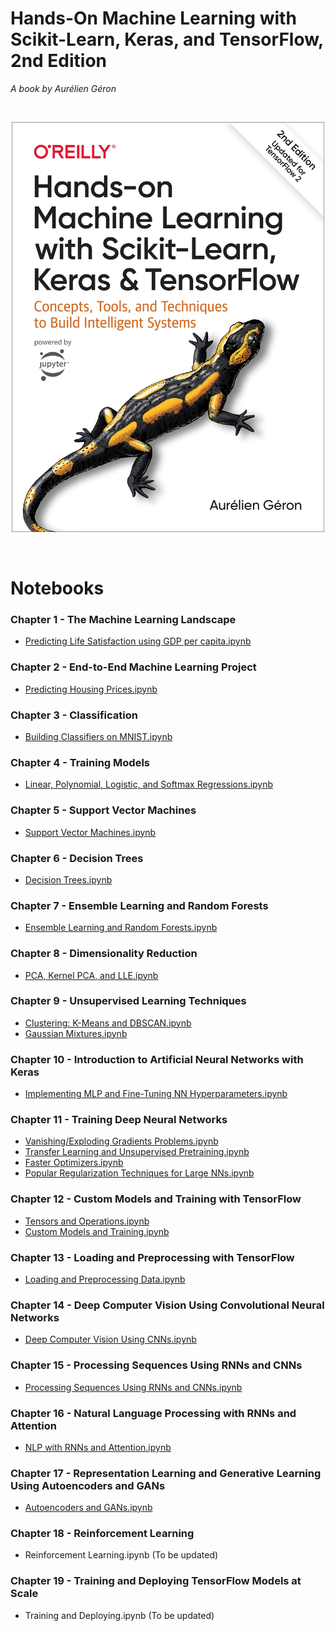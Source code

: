 # Hands-On Machine Learning with Scikit-Learn, Keras, and TensorFlow, 2nd Edition
<i> A book by Aurélien Géron</i>

<br>
<p align="center">
  <img src="https://github.com/Andrew-Ng-s-number-one-fan/Hands-on-Machine-Learning-with-Scikit-Learn-Keras-and-TensorFlow/blob/master/Notebooks/hands-on-ml.jpg" height="656px" width="500px">  
</p>
<br>

# Notebooks
### Chapter 1 - The Machine Learning Landscape

- [Predicting Life Satisfaction using GDP per capita.ipynb](https://github.com/Andrew-Ng-s-number-one-fan/Hands-on-Machine-Learning-with-Scikit-Learn-Keras-and-TensorFlow/blob/master/Notebooks/C1_N1_Predicting%20Life%20Satisfaction%20using%20GDP%20per%20capita.ipynb)

### Chapter 2 - End-to-End Machine Learning Project

- [Predicting Housing Prices.ipynb](https://github.com/Andrew-Ng-s-number-one-fan/Hands-on-Machine-Learning-with-Scikit-Learn-Keras-and-TensorFlow/blob/master/Notebooks/C2_N1_Predicting%20Housing%20Price.ipynb)

### Chapter 3 - Classification

- [Building Classifiers on MNIST.ipynb](https://github.com/Andrew-Ng-s-number-one-fan/Hands-on-Machine-Learning-with-Scikit-Learn-Keras-and-TensorFlow/blob/master/Notebooks/C3_N1_Classification%20on%20MNIST.ipynb)

### Chapter 4 - Training Models

- [Linear, Polynomial, Logistic, and Softmax Regressions.ipynb](https://github.com/Andrew-Ng-s-number-one-fan/Hands-on-Machine-Learning-with-Scikit-Learn-Keras-and-TensorFlow/blob/master/Notebooks/C4_N1_Linear%2C%20Polynomial%2C%20Logistic%2C%20and%20Softmax%20Regressions.ipynb)

### Chapter 5 - Support Vector Machines

- [Support Vector Machines.ipynb](https://github.com/Andrew-Ng-s-number-one-fan/Hands-on-Machine-Learning-with-Scikit-Learn-Keras-and-TensorFlow/blob/master/Notebooks/C5_N1_Support%20Vector%20Machines.ipynb)

### Chapter 6 - Decision Trees

- [Decision Trees.ipynb](https://github.com/Andrew-Ng-s-number-one-fan/Hands-on-Machine-Learning-with-Scikit-Learn-Keras-and-TensorFlow/blob/master/Notebooks/C6_N1_Decision%20Trees.ipynb)

### Chapter 7 - Ensemble Learning and Random Forests

- [Ensemble Learning and Random Forests.ipynb](https://github.com/Andrew-Ng-s-number-one-fan/Hands-on-Machine-Learning-with-Scikit-Learn-Keras-and-TensorFlow/blob/master/Notebooks/C7_N1_Ensemble%20Learning%20and%20Random%20Forests.ipynb)

### Chapter 8 - Dimensionality Reduction

- [PCA, Kernel PCA, and LLE.ipynb](https://github.com/Andrew-Ng-s-number-one-fan/Hands-on-Machine-Learning-with-Scikit-Learn-Keras-and-TensorFlow/blob/master/Notebooks/C8_N1_PCA%2C%20Kernel%20PCA%2C%20and%20LLE.ipynb)

### Chapter 9 - Unsupervised Learning Techniques

- [Clustering: K-Means and DBSCAN.ipynb]()
- [Gaussian Mixtures.ipynb]()

### Chapter 10 - Introduction to Artificial Neural Networks with Keras

- [Implementing MLP and Fine-Tuning NN Hyperparameters.ipynb](https://github.com/Andrew-Ng-s-number-one-fan/Hands-on-Machine-Learning-with-Scikit-Learn-Keras-and-TensorFlow/blob/master/Notebooks/C10_N1_Implementing%20MLP%20and%20Fine-Tuning%20NN%20Hyperparameters.ipynb)

### Chapter 11 - Training Deep Neural Networks

- [Vanishing/Exploding Gradients Problems.ipynb](https://github.com/Andrew-Ng-s-number-one-fan/Hands-on-Machine-Learning-with-Scikit-Learn-Keras-and-TensorFlow/blob/master/Notebooks/C11_N1_The%20Vanishing%20Exploding%20Gradients%20Problems.ipynb)
- [Transfer Learning and Unsupervised Pretraining.ipynb](https://github.com/Andrew-Ng-s-number-one-fan/Hands-on-Machine-Learning-with-Scikit-Learn-Keras-and-TensorFlow/blob/master/Notebooks/C11_N2_Transfer%20Learning%20and%20Unsupervised%20Pretraining.ipynb)
- [Faster Optimizers.ipynb](https://github.com/Andrew-Ng-s-number-one-fan/Hands-on-Machine-Learning-with-Scikit-Learn-Keras-and-TensorFlow/blob/master/Notebooks/C11_N3_Faster%20Optimizers.ipynb)
- [Popular Regularization Techniques for Large NNs.ipynb](https://github.com/Andrew-Ng-s-number-one-fan/Hands-on-Machine-Learning-with-Scikit-Learn-Keras-and-TensorFlow/blob/master/Notebooks/C11_N4_Popular%20Regularization%20Techniques%20for%20Large%20NNs.ipynb)

### Chapter 12 - Custom Models and Training with TensorFlow

- [Tensors and Operations.ipynb](https://github.com/Andrew-Ng-s-number-one-fan/Hands-on-Machine-Learning-with-Scikit-Learn-Keras-and-TensorFlow/blob/master/Notebooks/C12_N1_Tensors%20and%20Operations.ipynb)
- [Custom Models and Training.ipynb](https://github.com/Andrew-Ng-s-number-one-fan/Hands-on-Machine-Learning-with-Scikit-Learn-Keras-and-TensorFlow/blob/master/Notebooks/C12_N2_Custom%20Models%20and%20Training.ipynb)

### Chapter 13 - Loading and Preprocessing with TensorFlow

- [Loading and Preprocessing Data.ipynb](https://github.com/Andrew-Ng-s-number-one-fan/Hands-on-Machine-Learning-with-Scikit-Learn-Keras-and-TensorFlow/blob/master/Notebooks/C13_N1_Loading%20and%20Preprocessing%20Data.ipynb)

### Chapter 14 - Deep Computer Vision Using Convolutional Neural Networks

- [Deep Computer Vision Using CNNs.ipynb](https://github.com/Andrew-Ng-s-number-one-fan/Hands-on-Machine-Learning-with-Scikit-Learn-Keras-and-TensorFlow/blob/master/Notebooks/C14_N1_Deep%20Computer%20Vision%20Using%20CNNs.ipynb)

### Chapter 15 - Processing Sequences Using RNNs and CNNs

- [Processing Sequences Using RNNs and CNNs.ipynb](https://github.com/Andrew-Ng-s-number-one-fan/Hands-on-Machine-Learning-with-Scikit-Learn-Keras-and-TensorFlow/blob/master/Notebooks/C15_N1_Processing%20Sequences%20using%20RNNs%20and%20CNNs.ipynb)

### Chapter 16 - Natural Language Processing with RNNs and Attention

- [NLP with RNNs and Attention.ipynb](https://github.com/Andrew-Ng-s-number-one-fan/Hands-on-Machine-Learning-with-Scikit-Learn-Keras-and-TensorFlow/blob/master/Notebooks/C16_N1_NLP%20with%20RNNs%20and%20Attention.ipynb)

### Chapter 17 - Representation Learning and Generative Learning Using Autoencoders and GANs

- [Autoencoders and GANs.ipynb](https://github.com/Andrew-Ng-s-number-one-fan/Hands-on-Machine-Learning-with-Scikit-Learn-Keras-and-TensorFlow/blob/master/Notebooks/C17_N1_Autoencoders%20and%20GANs.ipynb)

### Chapter 18 - Reinforcement Learning

- Reinforcement Learning.ipynb (To be updated)

### Chapter 19 - Training and Deploying TensorFlow Models at Scale

- Training and Deploying.ipynb (To be updated)
